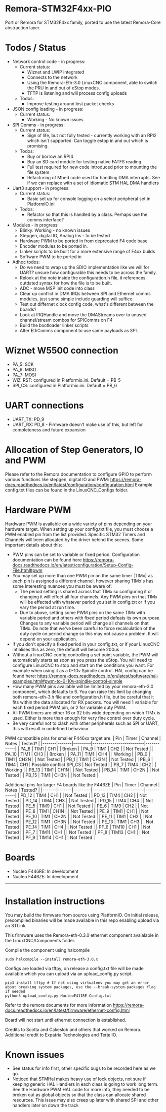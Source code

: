 # Remora-STM32F4xx-PIO
Port or Remora for STM32F4xx family, ported to use the latest Remora-Core abstraction layer.

# Todos / Status
- Network control code - in progress:
    - Current status:
        - Wiznet and LWIP integrated
        - Connects to the network
        - Using the Remora-Eth-3.0 LinuxCNC component, able to switch the PRU in and out of eStop modes.
        - TFTP is listening and will process config uploads
    - Todos:
        - Improve testing around lost packet checks
- JSON config loading - in progress:
    - Current status:
        - Working - No known issues 
- SPI Comms - in progress:
    - Current status:
        - Sign of life, but not fully tested - currently working with an RPI2 which isn't supported. Can toggle estop in and out which is promising.
    - Todos:
        - Buy or borrow an RPI4
        - Buy an SD card module for testing native FATFS reading. 
        - Full test required for new code introduced prior to mounting the file system 
        - Refactoring of Mbed code used for handling DMA interrupts. See if we can replace with a set of idiomatic STM HAL DMA handlers
- Uart3 support - in progress: 
    - Current status:
        - Basic set up for console logging on a select peripheral set in PlatformIO.ini
    - Todos:
        - Refactor so that this is handled by a class. Perhaps use the comms interface? 
- Modules - in progress:
    - Blinky: Working - no known issues
    - Stepgen, digital IO, Analog Ins - to be tested
    - Hardware PWM  to be ported in from deprecated F4 code base
    - Encoder modules to be ported in.
    - Linker scripts to be built for a more extensive range of F4xx builds
    - Software PWM to be ported in
- Adhoc todos: 
    - Do we need to wrap up the SDIO implementation like we will for UART? unsure how configurable this needs to be across the family. 
    - Relook at the note inside the configuration.h file, it references outdated syntax for how the file is to be built. 
    - ADC - move MSP init code into class
    - Clear up conflict in DMA IRQs between SPI and Ethernet comms modules, just some simple include guarding will suffice.
    - Test out differnet clock config code, what's different between the boards?
    - Look at IRQHandle and move the DMAStreams over to unused channel/stream combos for SPIComms on F4
    - Build the bootloader linker scripts
    - Alter EthComms component to use same payloads as SPI. 

# Wiznet W5500 connection
- PA_5: SCK
- PA_6: MISO
- PA_7: MOSI
- WIZ_RST: configured in Platformio.ini. Default = PB_5
- SPI_CS: configured in Platformio.ini. Default = PB_6

# UART connections
- UART_TX: PD_9
- UART_RX: PD_8 - Firmware doesn't make use of this, but left for completeness and future expansion

# Allocation of Step Generators, IO and PWM
Please refer to the Remora documentation to configure GPIO to perform various functions like stepgen, digital IO and PWM: https://remora-docs.readthedocs.io/en/latest/configuration/configuration.html
Example config.txt files can be found in the LinuxCNC_Configs folder. 

# Hardware PWM
Hardware PWM is available on a wide variety of pins depending on your hardware target. When setting up your config.txt file, you must choose a PWM enabled pin from the list provided. Specific STM32 Timers and Channels will been allocated by the driver behind the scenes. Some important details about this: 
- PWM pins can be set to variable or fixed period. Configuration documentation can be found here https://remora-docs.readthedocs.io/en/latest/configuration/Setup-Config-File.html#pwm
- You may set up more than one PWM pin on the same timer (TIMx) as each pin is assigned a different channel, however sharing TIMx's has some interesting nuances you must be aware of:
    - The period setting is shared across that TIMx so configuring it or changing it will effect all four channels. Any PWM pins on that TIMx will be effected with whatever period you set in config.txt or if you vary the period at run time. 
    - Due to above, setting some PWM pins on the same TIMx with variable period and others with fixed period defeats its own purpose. Changes to any variable period will change all channels on that TIMx. Do note that we've been careful to force recalculation of the duty cycle on period change so this may not cause a problem. It will depend on your application. 
- If you don't specify a fixed period in your config.txt, or if your LinuxCNC intialises this as zero, the default will become 200us
- Without a linuxCNC config controlling a set point variable, the PWM will automatically starts as soon as you press the eStop. You will need to configure LinuxCNC to stop and start on the conditions you want. For example when using it as a 0-10v Spindle control. HAL config can be found here: https://remora-docs.readthedocs.io/en/latest/software/hal-examples.html#pwm-to-0-10v-spindle-control-simple
- How many PWM pins available will be limited by your remora-eth-3.0 component, which defaults to 6. You can raise this limit by changing both remora-eth-3.h file and configuration.h file, but be careful that it fits within the data allocated for RX packets. You will need 1 variable for each fixed period PWM pin, or 2 for variable duty PWM.
- All PWM timers are either 16 or 32 bits wide depending on which TIMx is used. Either is more than enough for very fine control over duty cycle.
- Be very careful not to clash with other peripherals such as SPI or UART, this will result in undefined behaviour. 

PWM compatible pins for smaller F446xx target are:
| Pin   | Timer | Channel | Notes                    | Tested?    |
|-------|-------|---------|--------------------------|------------|
| PA_8  | TIM1  | CH1     |                          | Broken     |
| PA_9  | TIM1  | CH2     |                          | Not Tested |
| PA_10 | TIM1  | CH3     |                          | Broken     |
| PA_11 | TIM1  | CH4     |                          | Working    |
| PB_0  | TIM1  | CH2N    |                          | Not Tested |
| PB_1  | TIM1  | CH3N    |                          | Not Tested |
| PB_6  | TIM4  | CH1     | Possible conflict SPI_CS | Not Tested |
| PB_7  | TIM4  | CH2     |                          | Working    |
| PB_13 | TIM1  | CH1N    |                          | Not Tested |
| PB_14 | TIM1  | CH2N    |                          | Not Tested |
| PB_15 | TIM1  | CH3N    |                          | Not Tested |

Additional pins for larger F4 boards like the F446ZE
| Pin   | Timer | Channel | Notes                    | Tested?    |
|-------|-------|---------|--------------------------|------------|
| PD_12 | TIM4  | CH1     |                          | Not Tested |
| PD_13 | TIM4  | CH2     |                          | Not Tested |
| PD_14 | TIM4  | CH3     |                          | Not Tested |
| PD_15 | TIM4  | CH4     |                          | Not Tested |
| PE_5  | TIM9  | CH1     |                          | Not Tested |
| PE_6  | TIM9  | CH2     |                          | Not Tested |
| PE_8  | TIM1  | CH1N    |                          | Not Tested |
| PE_9  | TIM1  | CH1     |                          | Not Tested |
| PE_10 | TIM1  | CH2N    |                          | Not Tested |
| PE_11 | TIM1  | CH2     |                          | Not Tested |
| PE_12 | TIM1  | CH3N    |                          | Not Tested |
| PE_13 | TIM1  | CH3     |                          | Not Tested |
| PE_14 | TIM1  | CH4     |                          | Not Tested |
| PF_6  | TIM10 | CH1     |                          | Not Tested |
| PF_7  | TIM11 | CH1     |                          | Not Tested |
| PF_8  | TIM13 | CH1     |                          | Not Tested |
| PF_9  | TIM14 | CH1     |                          | Not Tested |
 
# Boards
- Nucleo F446RE: In development
- Nucleo F446ZE: In development

------------------------------------------

# Installation instructions
You may build the firmware from source using PlatformIO. On initial release, precompiled binaries will be made available in this repo enabling upload via an STLink. 

This firmware uses the Remora-eth-0.3.0 ethernet component avaialable in the LinuxCNC/Components folder.

Compile the component using halcompile
```
sudo halcompile --install remora-eth-3.0.c
```

Configs are loaded via tftpy, on release a config.txt file will be made available which you can upload via an upload_config.py script.
```
pip3 install tftpy # If not using virtualenv you may get an error about breaking system packages, use the --break-system-packages flag if needed
python3 upload_config.py NucleoF411RE-Config.txt
```

Refer to the remora documents for more information
https://remora-docs.readthedocs.io/en/latest/firmware/ethernet-config.html

Board will not start until ethernet connection is established. 

Credits to Scotta and Cakeslob and others that worked on Remora. Additional credit to Expatria Technologies and Terje IO. 

# Known issues
- See status for info first, other specific bugs to be recorded here as we go.
- Noticed that STMHal makes heavy use of lock objects, not sure if keeping generic HAL Handlers in each class is going to work long term. See the Hardware PWM HAL code for more info, they needed to be broken out as global objects so that the class can allocate shared resources. This issue may also creep up later with shared SPI and other handlers later on down the track